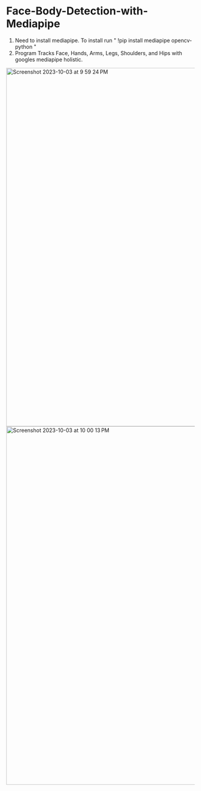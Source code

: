# Face-Body-Detection-with-Mediapipe

1. Need to install mediapipe. To install run " !pip install mediapipe opencv-python "
2. Program Tracks Face, Hands, Arms, Legs, Shoulders, and Hips with googles mediapipe holistic.

 <img width="957" alt="Screenshot 2023-10-03 at 9 59 24 PM" src="https://github.com/yuvaldanino/Face---Body-Detection-with-Mediapipe/assets/118403576/326199db-43b8-40f4-9fae-1bb4fc5203bb">

<img width="957" alt="Screenshot 2023-10-03 at 10 00 13 PM" src="https://github.com/yuvaldanino/Face---Body-Detection-with-Mediapipe/assets/118403576/d77c0424-e3e7-4beb-bae6-ea4afa557d2b">
